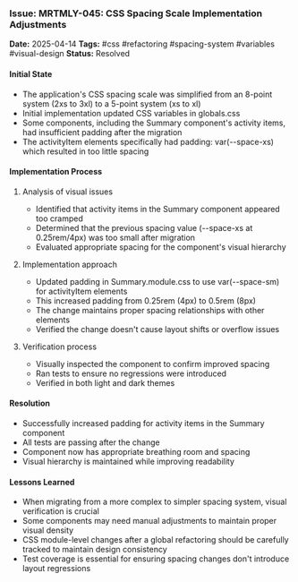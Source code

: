 ### Issue: MRTMLY-045: CSS Spacing Scale Implementation Adjustments
**Date:** 2025-04-14
**Tags:** #css #refactoring #spacing-system #variables #visual-design
**Status:** Resolved

#### Initial State
- The application's CSS spacing scale was simplified from an 8-point system (2xs to 3xl) to a 5-point system (xs to xl)
- Initial implementation updated CSS variables in globals.css
- Some components, including the Summary component's activity items, had insufficient padding after the migration
- The activityItem elements specifically had padding: var(--space-xs) which resulted in too little spacing

#### Implementation Process
1. Analysis of visual issues
   - Identified that activity items in the Summary component appeared too cramped
   - Determined that the previous spacing value (--space-xs at 0.25rem/4px) was too small after migration
   - Evaluated appropriate spacing for the component's visual hierarchy

2. Implementation approach
   - Updated padding in Summary.module.css to use var(--space-sm) for activityItem elements
   - This increased padding from 0.25rem (4px) to 0.5rem (8px)
   - The change maintains proper spacing relationships with other elements
   - Verified the change doesn't cause layout shifts or overflow issues

3. Verification process
   - Visually inspected the component to confirm improved spacing
   - Ran tests to ensure no regressions were introduced
   - Verified in both light and dark themes

#### Resolution
- Successfully increased padding for activity items in the Summary component
- All tests are passing after the change
- Component now has appropriate breathing room and spacing
- Visual hierarchy is maintained while improving readability

#### Lessons Learned
- When migrating from a more complex to simpler spacing system, visual verification is crucial
- Some components may need manual adjustments to maintain proper visual density
- CSS module-level changes after a global refactoring should be carefully tracked to maintain design consistency
- Test coverage is essential for ensuring spacing changes don't introduce layout regressions
